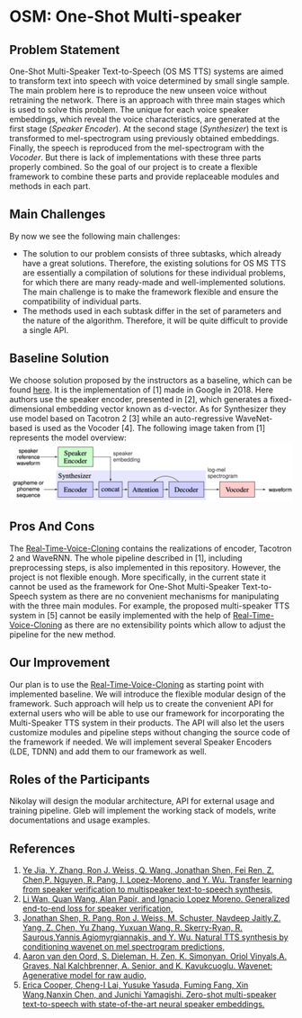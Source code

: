 # OSM: One-Shot Multi-speaker

## Problem Statement
One-Shot Multi-Speaker Text-to-Speech (OS MS TTS) systems are aimed to transform text into speech with voice determined by small single sample.
The main problem here is to reproduce the new unseen voice without retraining the network. 
There is an approach with three main stages which is used to solve this problem.
The unique for each voice speaker embeddings, which reveal the voice characteristics, are generated at the first stage (_Speaker Encoder_).
At the second stage (_Synthesizer_) the text is transformed to mel-spectrogram using previously obtained embeddings. 
Finally, the speech is reproduced from the mel-spectrogram with the _Vocoder_. 
But there is lack of implementations with these three parts properly combined. So the goal of our project is to create a flexible framework to combine these parts and provide replaceable modules and methods in each part.

## Main Challenges
By now we see the following main challenges:
- The solution to our problem consists of three subtasks, which already have a great solutions. 
  Therefore, the existing solutions for OS MS TTS are essentially a compilation of solutions for these individual problems, for which there are many ready-made and well-implemented solutions. 
  The main challenge is to make the framework flexible and ensure the compatibility of individual parts.
- The methods used in each subtask differ in the set of parameters and the nature of the algorithm. Therefore, it will be quite difficult to provide a single API.

## Baseline Solution
We choose solution proposed by the instructors as a baseline, which can be found [here](https://github.com/CorentinJ/Real-Time-Voice-Cloning "here"). 
It is the implementation of [1] made in Google in 2018. 
Here authors use the speaker encoder, presented in [2], which generates a fixed-dimensional embedding vector known as d-vector. 
As for Synthesizer they use model based on Tacotron 2 [3] while an auto-regressive WaveNet-based is used as the Vocoder [4].
The following image taken from [1] represents the model overview:
<img src=doc/baseline_arch.png/>

## Pros And Cons
The [Real-Time-Voice-Cloning](https://github.com/CorentinJ/Real-Time-Voice-Cloning "Real-Time-Voice-Cloning") contains the realizations of encoder, Tacotron 2 and WaveRNN. 
The whole pipeline described in [1], including preprocessing steps, is also implemented in this repository. 
However, the project is not flexible enough. 
More specifically, in the current state it cannot be used as the framework for One-Shot Multi-Speaker Text-to-Speech system as there are no convenient mechanisms for manipulating with the three main modules. 
For example, the proposed multi-speaker TTS system in [5] cannot be easily implemented with the help of [Real-Time-Voice-Cloning](https://github.com/CorentinJ/Real-Time-Voice-Cloning "Real-Time-Voice-Cloning") as there are no extensibility points which allow to adjust the pipeline for the new method. 

## Our Improvement 
Our plan is to use the [Real-Time-Voice-Cloning](https://github.com/CorentinJ/Real-Time-Voice-Cloning "Real-Time-Voice-Cloning") as starting point with implemented baseline. 
We will introduce the flexible modular design of the framework. 
Such approach will help us to create the convenient API for external users who will be able to use our framework for incorporating the Multi-Speaker TTS system in their products. 
The API will also let the users customize modules and pipeline steps without changing the source code of the framework if needed. 
We will implement several Speaker Encoders (LDE, TDNN) and add them to our framework as well.

## Roles of the Participants
Nikolay will design the modular architecture, API for external usage and training pipeline.
Gleb will implement the working stack of models, write documentations and usage examples.

## References
1. [Ye Jia, Y. Zhang, Ron J. Weiss, Q. Wang, Jonathan Shen, Fei Ren, Z. Chen,P. Nguyen, R. Pang, I. Lopez-Moreno, and Y. Wu.  Transfer learning from speaker verification to multispeaker text-to-speech synthesis,](https://arxiv.org/pdf/1806.04558.pdf) 
2. [Li  Wan,  Quan  Wang,  Alan  Papir,  and  Ignacio  Lopez  Moreno.   Generalized  end-to-end  loss  for  speaker  verification,](https://arxiv.org/pdf/1710.10467.pdf)
3. [Jonathan  Shen,  R.  Pang,  Ron  J.  Weiss,  M.  Schuster,  Navdeep  Jaitly,Z. Yang, Z. Chen, Yu Zhang, Yuxuan Wang, R. Skerry-Ryan, R. Saurous,Yannis Agiomyrgiannakis, and Y. Wu. Natural TTS synthesis by conditioning wavenet on mel spectrogram predictions,](https://arxiv.org/pdf/1712.05884.pdf)
4. [ Aaron  van  den  Oord,  S.  Dieleman,  H.  Zen,  K.  Simonyan,  Oriol  Vinyals,A. Graves, Nal Kalchbrenner, A. Senior, and K. Kavukcuoglu.  Wavenet:  Agenerative model for raw audio,](https://arxiv.org/pdf/1609.03499.pdf)
5. [Erica  Cooper,  Cheng-I  Lai,  Yusuke  Yasuda,  Fuming  Fang,  Xin  Wang,Nanxin  Chen,  and  Junichi  Yamagishi.    Zero-shot  multi-speaker  text-to-speech with state-of-the-art neural speaker embeddings.](https://arxiv.org/pdf/1910.10838.pdf)
